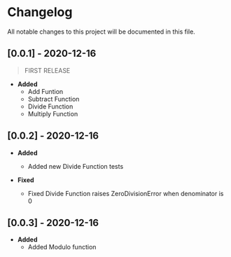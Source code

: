 # Changelog

All notable changes to this project will be documented in this file.

## [0.0.1] - 2020-12-16

> FIRST RELEASE

- **Added**
  - Add Funtion
  - Subtract Function
  - Divide Function
  - Multiply Function

## [0.0.2] - 2020-12-16

- **Added**
  - Added new Divide Function tests

- **Fixed**
  - Fixed Divide Function raises ZeroDivisionError when denominator is 0

## [0.0.3] - 2020-12-16

- **Added**
  - Added Modulo function

